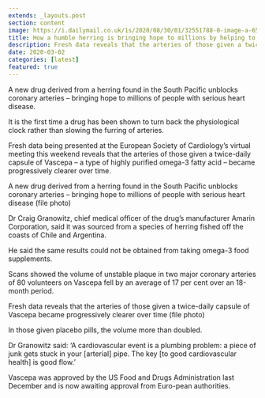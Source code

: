 ```yaml
---
extends: _layouts.post
section: content
image: https://i.dailymail.co.uk/1s/2020/08/30/01/32551788-0-image-a-65_1598747970217.jpg 
title: How a humble herring is bringing hope to millions by helping to heal hearts through a new drug 
description: Fresh data reveals that the arteries of those given a twice-daily capsule of Vascepa - a type of highly purified omega-3 fatty acid - became progressively clearer over time. 
date: 2020-03-02 
categories: [latest] 
featured: true 
--- 
```

A new drug derived from a herring found in the South Pacific unblocks coronary arteries – bringing hope to millions of people with serious heart disease.

It is the first time a drug has been shown to turn back the physiological clock rather than slowing the furring of arteries.

Fresh data being presented at the European Society of Cardiology’s virtual meeting this weekend reveals that the arteries of those given a twice-daily capsule of Vascepa – a type of highly purified omega-3 fatty acid – became progressively clearer over time.

A new drug derived from a herring found in the South Pacific unblocks coronary arteries – bringing hope to millions of people with serious heart disease (file photo)

Dr Craig Granowitz, chief medical officer of the drug’s manufacturer Amarin Corporation, said it was sourced from a species of herring fished off the coasts of Chile and Argentina. 

He said the same results could not be obtained from taking omega-3 food supplements.

Scans showed the volume of unstable plaque in two major coronary arteries of 80 volunteers on Vascepa fell by an average of 17 per cent over an 18-month period. 

Fresh data reveals that the arteries of those given a twice-daily capsule of Vascepa became progressively clearer over time (file photo)

In those given placebo pills, the volume more than doubled. 

Dr Granowitz said: ‘A cardiovascular event is a plumbing problem: a piece of junk gets stuck in your [arterial] pipe. The key [to good cardiovascular health] is good flow.’

Vascepa was approved by the US Food and Drugs Administration last December and is now awaiting approval from Euro-pean authorities.

